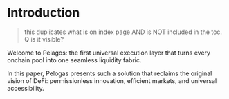 # Introduction

> this duplicates what is on index page AND is NOT included in the toc. Q is it visible?

Welcome to Pelagos: the first universal execution layer that turns every onchain pool into one seamless liquidity fabric.

In this paper, Pelogas presents such a solution that reclaims the original vision of DeFi: permissionless innovation, efficient markets, and universal accessibility.